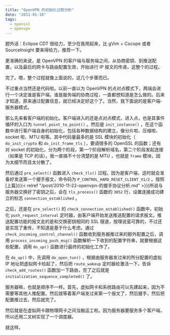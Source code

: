 ```yaml
---
title: "OpenVPN 的初始化过程分析"
date: "2011-01-18"
tags:
  - openssl
  - openvpn
---
```


题外话：Eclipse CDT 很给力，至少在我用起来，比 gVim + Cscope 或者 SourceInsight 要来得给力，推荐一下。

更准确的来说，是 OpenVPN 的客户端与服务端之间，从协商密钥、到推送配置，以及最后的网卡与路由配置生效，开始进行 IP 报文的传递，这整个的过程。

完了。嗯，整个过程就像上面说的，这几个步骤而已。

不过重点当然还是代码啦。以前一直以为 OpenVPN 的点对点模式下，两端会进行一个决定谁是客户端，谁是服务端的协商过程，一直都想知道是怎么做的。后来才知道，原来通过配置信息，就已经决定好这个了。当然，我下面说的是客户端-服务器模式。

<!--more-->

那么先来看客户端的初始化。客户端进入的还是点对点模式，进入点，也是其事件循环的入口为 `tunnel_point_to_point()` 。然后是 `init_instance()` ，在这个函数中进行客户端自身的初始化，包括各种数据结构的建立，像分片啦、压缩啦、socket 啦、MTU 啦等。其中代码量最多的是 SSL 模块的初始化（ `do_init_crypto` 和 `do_init_frame_tls` ），要调很多的 OpenSSL 的函数；还有对 socket 的初始化，分为两个阶段，第一个阶段解析域名，第二个阶段发起连接（如果是 TCP 的话）。我一直搞不十分清楚的是 MTU ，也就是 `frame` 模块，因为太细节而且太分散了。

然后通过 `pre_select()` 函数进入 `check_tls()` 过程。因为是客户端，这时就会准备好发送第一个握手报文，命令码为 `P_CONTROL_HARD_RESET_CLIENT_V1/2` 。按照[上篇]({{< relref "/post/2010-11-22-openvpn-的握手协议分析.md" >}})所说与服务器交换好了密钥之后，会在 `tls_process()` 函数的 `3852` 行，设置连接成功建立的标志 `connection_established` 。

之后，还是在 `pre_select()` 的 `check_connection_established()` 函数中，初始化 `push_request_interval` 定时器，由客户端开始发送推送配置的请求报文。推送配置功能的报文走的是和交换密钥相同的 SSL 隧道，按理说蛮可靠的，不过还是实现了重传，不知道是基于什么考虑。通过 `check_incoming_control_channel()` 函数收到服务器推过来的额外配置之后，调用 `process_incoming_push_msg()` 函数解析一下收到的配置字符串，就要根据这些配置，调用 `do_up()` 函数进行最终的初始化工作了。

在 `do_up()` 中，先调用 `do_open_tun()` ，根据由服务器发过来的所分配置的虚拟 IP 地址把虚拟网卡给起了，然后把 `route_wakeup` 定时器给激活一下，告诉 `check_add_routes()` 函数加一下路由，完了之后就是 `initialization_sequence_completed()` 了。

服务器嘛，也就是顺序不一样。首先，虚拟网卡和系统路由可以先建起来，因为不需要等其他人推配置。然后就等着客户端发过来第一个报文了，然后握手，然后把配置推过去，然后就完了。

然后就是在虚拟网卡跟物理网卡之间当搬运工啦。因为服务器要服务多个客户端，所以还用二叉树实现了一个调度器。

就这样。
